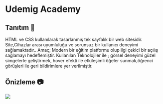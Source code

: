 <h1>Udemig Academy</h1>

<h2>Tanıtım 📃</h2>

HTML ve CSS kullanılarak tasarlanmış tek sayfalık bir web sitesidir. Site,Cihazlar arası uyumluluğu ve sorunsuz bir kullanıcı deneyimi sağlamaktadır.. Amaç; Modern bir eğitim platformu olup ilgi çekici bir açılış sağlamayı hedeflemiştir.
Kullanılan Teknolojiler ile ; görsel deneyimi güzel simgelerle geliştirmek, hover efekti ile etkileşimli öğeler sunmak,öğrenci görüşleri ile geri bildirimlere yer verilmiştir.

<h2>Önizleme 📷</h2>

![](udemig.gif)